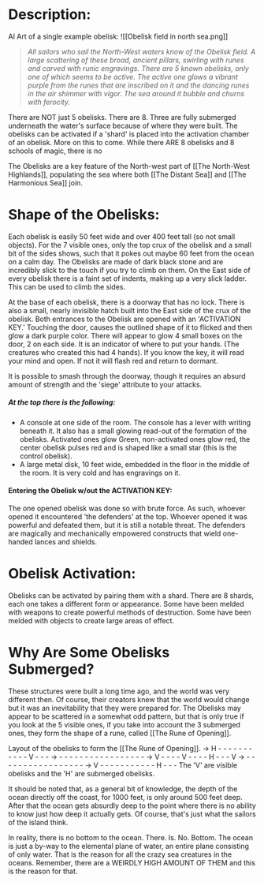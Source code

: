 # Description:
AI Art of a single example obelisk: ![[Obelisk field in north sea.png]]

>*All sailors who sail the North-West waters know of the Obelisk field. A large scattering of these broad, ancient pillars, swirling with runes and carved with runic engravings. There are 5 known obelisks, only one of which seems to be active. The active one glows a vibrant purple from the runes that are inscribed on it and the dancing runes in the air shimmer with vigor. The sea around it bubble and churns with ferocity.*

There are NOT just 5 obelisks. There are 8. Three are fully submerged underneath the water's surface because of where they were built. The obelisks can be activated if a 'shard' is placed into the activation chamber of an obelisk. More on this to come. While there ARE 8 obelisks and 8 schools of magic, there is no 

The Obelisks are a key feature of the North-west part of [[The North-West Highlands]], populating the sea where both [[The Distant Sea]] and [[The Harmonious Sea]] join. 
# Shape of the Obelisks:
Each obelisk is easily 50 feet wide and over 400 feet tall (so not small objects). For the 7 visible ones, only the top crux of the obelisk and a small bit of the sides shows, such that it pokes out maybe 60 feet from the ocean on a calm day. The Obelisks are made of dark black stone and are incredibly slick to the touch if you try to climb on them. On the East side of every obelisk there is a faint set of indents, making up a very slick ladder. This can be used to climb the sides. 

At the base of each obelisk, there is a doorway that has no lock. There is also a small, nearly invisible hatch built into the East side of the crux of the obelisk. Both entrances to the Obelisk are opened with an 'ACTIVATION KEY.' Touching the door, causes the outlined shape of it to flicked and then glow a dark purple color. There will appear to glow 4 small boxes on the door, 2 on each side. It is an indicator of where to put your hands. (The creatures who created this had 4 hands). If you know the key, it will read your mind and open. If not it will flash red and return to dormant. 

It is possible to smash through the doorway, though it requires an absurd amount of strength and the 'siege' attribute to your attacks.

##### At the top there is the following:
- A console at one side of the room. The console has a lever with writing beneath it. It also has a small glowing read-out of the formation of the obelisks. Activated ones glow Green, non-activated ones glow red, the center obelisk pulses red and is shaped like a small star (this is the control obelisk).
- A large metal disk, 10 feet wide, embedded in the floor in the middle of the room. It is very cold and has engravings on it.

#### Entering the Obelisk w/out the ACTIVATION KEY:
The one opened obelisk was done so with brute force. As such, whoever opened it encountered 'the defenders' at the top. Whoever opened it was powerful and defeated them, but it is still a notable threat. The defenders are magically and mechanically empowered constructs that wield one-handed lances and shields. 

# Obelisk Activation:
Obelisks can be activated by pairing them with a shard. There are 8 shards, each one takes a different form or appearance. Some have been melded with weapons to create powerful methods of destruction. Some have been melded with objects to create large areas of effect. 

# Why Are Some Obelisks Submerged?
These structures were built a long time ago, and the world was very different then. Of course, their creators knew that the world would change but it was an inevitability that they were prepared for. The Obelisks may appear to be scattered in a somewhat odd pattern, but that is only true if you look at the 5 visible ones, if you take into account the 3 submerged ones, they form the shape of a rune, called [[The Rune of Opening]].

Layout of the obelisks to form the [[The Rune of Opening]]. 
-> H - - - - - - - - - - - V - - -
-> - - - - - - - - - - - - - - - - -
-> V - - - - V - - - - H - - - V 
-> - - - - - - - - - - - - - - - - -
-> V - - - - - - - - - - - H - - -
The 'V' are visible obelisks and the 'H' are submerged obelisks. 

It should be noted that, as a general bit of knowledge, the depth of the ocean directly off the coast, for 1000 feet, is only around 500 feet deep. After that the ocean gets absurdly deep to the point where there is no ability to know just how deep it actually gets. Of course, that's just what the sailors of the island think. 

In reality, there is no bottom to the ocean. There. Is. No. Bottom. The ocean is just a by-way to the elemental plane of water, an entire plane consisting of only water. That is the reason for all the crazy sea creatures in the oceans. Remember, there are a WEIRDLY HIGH AMOUNT OF THEM and this is the reason for that. 


